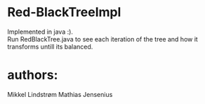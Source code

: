 # Red-BlackTreeImpl
Implemented in java :).  
Run RedBlackTree.java to see each iteration of the tree and how it transforms untill its balanced.

# authors:
Mikkel Lindstrøm
Mathias Jensenius
